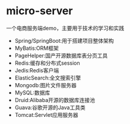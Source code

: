 # micro-server
一个电商服务端demo，主要用于技术的学习和实践 

* Spring/SpringBoot:用于搭建项目整体架构
* MyBatis:ORM框架
* PageHelper:国产开源数据库表分页工具
* Redis:缓存和分布式session
* Jedis:Redis客户端
* ElasticSearch:全文搜索引擎
* Mongodb:图片文件服务器
* MySQL:数据库
* Druid:Alibaba开源的数据库连接池
* Guava:谷歌开源的Java工具类
* Tomcat:Servlet应用服务器
